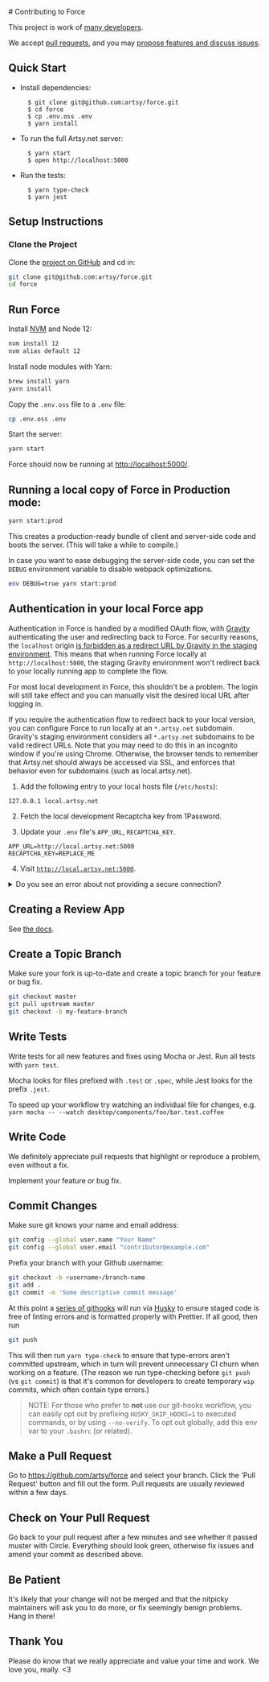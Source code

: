 \# Contributing to Force

This project is work of [many developers](https://github.com/artsy/force/graphs/contributors).

We accept [pull requests](https://github.com/artsy/force/pulls), and you may [propose features and discuss issues](https://github.com/artsy/force/issues).

## Quick Start

- Install dependencies:

        $ git clone git@github.com:artsy/force.git
        $ cd force
        $ cp .env.oss .env
        $ yarn install

- To run the full Artsy.net server:

        $ yarn start
        $ open http://localhost:5000

- Run the tests:

        $ yarn type-check
        $ yarn jest

## Setup Instructions

### Clone the Project

Clone the [project on GitHub](https://github.com/artsy/force) and cd in:

```sh
git clone git@github.com:artsy/force.git
cd force
```

## Run Force

Install [NVM](https://github.com/creationix/nvm) and Node 12:

```sh
nvm install 12
nvm alias default 12
```

Install node modules with Yarn:

```sh
brew install yarn
yarn install
```

Copy the `.env.oss` file to a `.env` file:

```sh
cp .env.oss .env
```

Start the server:

```sh
yarn start
```

Force should now be running at [http://localhost:5000/](http://localhost:5000/).

## Running a local copy of Force in Production mode:

```sh
yarn start:prod
```

This creates a production-ready bundle of client and server-side code and boots the server. (This will take a while to compile.)

In case you want to ease debugging the server-side code, you can set the `DEBUG`
environment variable to disable webpack optimizations.

```sh
env DEBUG=true yarn start:prod
```

## Authentication in your local Force app

Authentication in Force is handled by a modified OAuth flow, with [Gravity](https://github.com/artsy/gravity) authenticating the user and redirecting back to Force. For security reasons, the `localhost` origin [is forbidden as a redirect URL by Gravity in the staging environment](https://github.com/artsy/gravity/blob/543373d7d4413f5c8b1c8f84f73b2a592c00cba2/app/models/util/url_validation.rb#L23). This means that when running Force locally at `http://localhost:5000`, the staging Gravity environment won't redirect back to your locally running app to complete the flow.

For most local development in Force, this shouldn't be a problem. The login will still take effect and you can manually visit the desired local URL after logging in.

If you require the authentication flow to redirect back to your local version, you can configure Force to run locally at an `*.artsy.net` subdomain. Gravity's staging environment considers all `*.artsy.net` subdomains to be valid redirect URLs. Note that you may need to do this in
an incognito window if you're using Chrome. Otherwise, the browser tends
to remember that Artsy.net should always be accessed via SSL, and enforces
that behavior even for subdomains (such as local.artsy.net).

1. Add the following entry to your local hosts file (`/etc/hosts`):

```
127.0.0.1 local.artsy.net
```

2. Fetch the local development Recaptcha key from 1Password.

3. Update your `.env` file's `APP_URL`, `RECAPTCHA_KEY`.

```
APP_URL=http://local.artsy.net:5000
RECAPTCHA_KEY=REPLACE_ME
```

4. Visit [`http://local.artsy.net:5000`](http://local.artsy.net:5000).

<details>
   <summary>Do you see an error about not providing a secure connection?</summary>

Your browser has probably cached a redirect from `http://*.artsy.net` to `https://...`. Clear your browser cache for this page:

- Browse to https://local.artsy.net:5000
- Open Chrome Dev Tools (this adds a drop down menu to the reload icon)
- Click and hold “Reload” icon until the drop down appears.
- Select “Empty Cache and Hard Reload”
- You may now browse to http://local.artsy.net:5000
</details>

## Creating a Review App

See [the docs](docs/creating_review_app.md).

## Create a Topic Branch

Make sure your fork is up-to-date and create a topic branch for your feature or bug fix.

```sh
git checkout master
git pull upstream master
git checkout -b my-feature-branch
```

## Write Tests

Write tests for all new features and fixes using Mocha or Jest. Run all tests with `yarn test`.

Mocha looks for files prefixed with `.test` or `.spec`, while Jest looks for the prefix `.jest`.

To speed up your workflow try watching an individual file for changes, e.g. `yarn mocha -- --watch desktop/components/foo/bar.test.coffee`

## Write Code

We definitely appreciate pull requests that highlight or reproduce a problem, even without a fix.

Implement your feature or bug fix.

## Commit Changes

Make sure git knows your name and email address:

```sh
git config --global user.name "Your Name"
git config --global user.email "contributor@example.com"
```

Prefix your branch with your Github username:

```sh
git checkout -b <username>/branch-name
git add .
git commit -m 'Some descriptive commit message'
```

At this point a [series of githooks](https://github.com/artsy/force/blob/f549353687203e0bd0abfe5239a8509d66e53fb2/package.json#L375-L381) will run via [Husky](https://github.com/typicode/husky) to ensure staged code is free of linting errors and is formatted properly with Prettier. If all good, then run

```sh
git push
```

This will then run `yarn type-check` to ensure that type-errors aren't committed upstream, which in turn will prevent unnecessary CI churn when working on a feature. (The reason we run type-checking before `git push` (vs `git commit`) is that it's common for developers to create temporary `wip` commits, which often contain type errors.)

> NOTE: For those who prefer to **not** use our git-hooks workflow, you can easily opt out by prefixing `HUSKY_SKIP_HOOKS=1` to executed commands, or by using `--no-verify`. To opt out globally, add this env var to your `.bashrc` (or related).

## Make a Pull Request

Go to https://github.com/artsy/force and select your branch.
Click the 'Pull Request' button and fill out the form. Pull requests are usually reviewed within a few days.

## Check on Your Pull Request

Go back to your pull request after a few minutes and see whether it passed muster with Circle. Everything should look green, otherwise fix issues and amend your commit as described above.

## Be Patient

It's likely that your change will not be merged and that the nitpicky maintainers will ask you to do more, or fix seemingly benign problems. Hang in there!

## Thank You

Please do know that we really appreciate and value your time and work. We love you, really. <3
